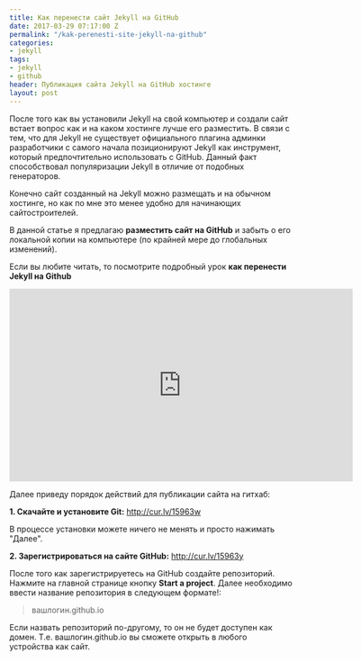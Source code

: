 ```yaml
---
title: Как перенести сайт Jekyll на GitHub
date: 2017-03-29 07:17:00 Z
permalink: "/kak-perenesti-site-jekyll-na-github"
categories:
- jekyll
tags:
- jekyll
- github
header: Публикация сайта Jekyll на GitHub хостинге
layout: post
---
```


После того как вы установили Jekyll на свой компьютер и создали сайт встает вопрос как и на каком хостинге лучше его разместить. В связи с тем, что для Jekyll не существует официального плагина админки разработчики с самого начала позиционируют Jekyll как инструмент, который предпочтительно использовать с GitHub. Данный факт способствовал популяризации Jekyll в отличие от подобных генераторов.

Конечно сайт созданный на Jekyll можно размещать и на обычном хостинге, но как по мне это менее удобно для начинающих сайтостроителей. 

В данной статье я предлагаю **разместить сайт на GitHub** и забыть о его локальной копии на компьютере (по крайней мере до глобальных изменений). 

Если вы любите читать, то посмотрите подробный урок **как перенести Jekyll на Github**

<iframe width="610" height="343" src="https://www.youtube.com/embed/PXKPI2e1zZY" frameborder="0" allowfullscreen></iframe>


Далее приведу порядок действий для публикации сайта на гитхаб:

**1. Скачайте и установите Git:** http://cur.lv/15963w

В процессе установки можете ничего не менять и просто нажимать "Далее".

**2. Зарегистрироваться на сайте GitHub:** http://cur.lv/15963y

После того как зарегистрируетесь на GitHub создайте репозиторий. Нажмите на главной странице кнопку **Start a project**. Далее необходимо ввести название репозитория в следующем формате!:

> вашлогин.github.io

Если назвать репозиторий по-другому, то он не будет доступен как домен. Т.е. вашлогин.github.io вы сможете открыть в любого устройства как сайт.
